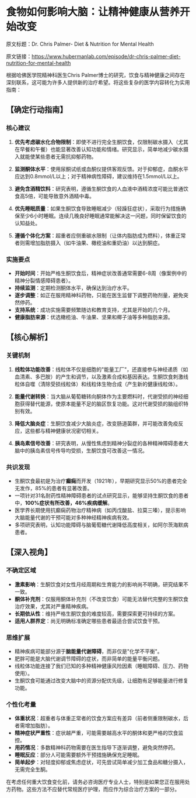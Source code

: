 # 食物如何影响大脑：让精神健康从营养开始改变

原文标题：Dr. Chris Palmer- Diet & Nutrition for Mental Health

原文链接：https://www.hubermanlab.com/episode/dr-chris-palmer-diet-nutrition-for-mental-health

<YouTube videoId="xjEFo3a1AnI" />

根据哈佛医学院精神科医生Chris Palmer博士的研究，饮食与精神健康之间存在深刻联系，这可能为许多人提供新的治疗希望。将这些复杂的医学内容转化为实用指南：

## 【确定行动指南】

### 核心建议
1. **优先考虑碳水化合物限制**：即使不进行完全生酮饮食，仅限制碳水摄入（尤其在早餐和午餐）也能显著改善认知功能和情绪。研究显示，简单地减少碳水摄入就能使某些患者无需抗抑郁药物。

2. **监测酮体水平**：使用尿酮试纸或血酮仪提供客观反馈。对于抑郁症，血酮水平应达到0.8mmol/L以上；对于精神病性障碍，建议维持在1.5mmol/L以上。

3. **避免含酒精饮料**：研究表明，遵循生酮饮食的人血液中酒精浓度可能比普通饮食高5倍，可能导致意外酒精中毒。

4. **优先睡眠质量**：如果生酮饮食导致睡眠减少（轻躁狂症状），采取行为措施确保至少6小时睡眠。连续几晚良好睡眠通常能解决这一问题，同时保留饮食的认知益处。

5. **遵循个体化方案**：超重者应侧重碳水限制（让体内脂肪成为燃料），体重正常者则需增加脂肪摄入（如牛油果、橄榄油和重奶油）以达到酮症。

### 实施要点
- **开始时间**：开始严格生酮饮食后，精神症状改善通常需要6-8周（像案例中的精神分裂情感障碍患者）。
- **持续监测**：定期检测酮体水平，确保达到治疗水平。
- **逐步调整**：如正在服用精神科药物，只能在医生监督下调整药物剂量，避免突然停药。
- **支持系统**：成功实施需要频繁随访和教育支持，尤其是开始的几个月。
- **健康脂肪来源**：优选橄榄油、牛油果、坚果和椰子油等多种脂肪来源。

## 【核心解析】

### 关键机制
1. **线粒体功能改善**：线粒体不仅是细胞的"能量工厂"，还直接参与神经递质（如血清素、多巴胺）的产生和调节，以及激素合成和基因表达。生酮饮食刺激线粒体自噬（清除受损线粒体）和线粒体生物合成（产生新的健康线粒体）。

2. **能量代谢转换**：当大脑从葡萄糖转向酮体作为主要燃料时，代谢受损的神经细胞获得替代能源，使原本能量不足的脑区恢复功能。这对代谢受损的脑组织特别有效。

3. **降低大脑炎症**：生酮饮食减少大脑炎症，改变肠道菌群，并可能改善免疫反应，这些都与精神健康状况密切相关。

4. **胰岛素信号改善**：研究表明，从慢性焦虑到精神分裂症的各种精神障碍患者大脑中的胰岛素信号传导均受损，生酮饮食可改善这一情况。

### 共识发现
- 生酮饮食最初是为治疗**癫痫**而开发（1921年），早期研究显示50%的患者完全无发作，85%的患者有显著改善。
- 一项针对31名耐药性精神障碍患者的试点研究显示，能够坚持生酮饮食的患者中，**100%症状有所改善，46%疾病缓解**。
- 医学界长期使用抗癫痫药物治疗精神病（如丙戊酸盐、拉莫三嗪），提示影响大脑能量代谢的干预可能对多种神经精神疾病有效。
- 多项研究表明，认知功能障碍与脑葡萄糖代谢降低高度相关，如阿尔茨海默病患者。

## 【深入视角】

### 不确定区域
- **激素影响**：生酮饮食对女性月经周期和生育能力的影响尚不明确，研究结果不一致。
- **酮体补充剂**：仅服用酮体补充剂（不改变饮食）可能无法替代完整的生酮饮食治疗效果，尤其对严重精神疾病。
- **长期依从性**：维持严格生酮饮食的难度较高，需要探索更可持续的方案。
- **适用人群界定**：尚无明确标准确定哪些患者最适合尝试饮食干预。

### 思维扩展
- 精神疾病可能部分源于**脑能量代谢障碍**，而非仅是"化学不平衡"。
- 肥胖可能是大脑代谢调节障碍的症状，而非简单的能量平衡问题。
- 线粒体功能连接了我们已知的多种精神健康风险因素（睡眠障碍、压力、药物使用）。
- 生酮饮食可能通过改变大脑中的资源分配优先级，让细胞有足够能量进行修复功能。

### 个性化考量
- **体重状况**：超重者与体重正常者的饮食方案应有差异（前者侧重限制碳水，后者需增加脂肪）。
- **精神症状严重性**：症状越严重，可能需要越高水平的酮体和更严格的饮食监控。
- **用药情况**：多数精神科药物需要在医生指导下逐渐调整，避免突然停药。
- **睡眠反应**：部分人可能需要额外干预措施确保充足睡眠。
- **简单起步**：对轻度抑郁或焦虑症状，可先尝试简单减少加工食品和糖分摄入，无需完全生酮。

在考虑任何重大饮食变化前，请务必咨询医疗专业人士，特别是如果您正在服用处方药物。这些方法不应替代常规医疗护理，而应作为综合治疗方案的一部分。
